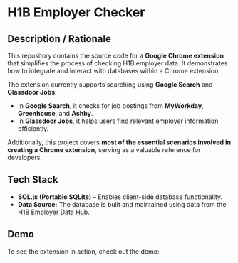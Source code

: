 # H1B Employer Checker  

## Description / Rationale  
This repository contains the source code for a **Google Chrome extension** that simplifies the process of checking H1B employer data. It demonstrates how to integrate and interact with databases within a Chrome extension.  

The extension currently supports searching using **Google Search** and **Glassdoor Jobs**.  
- In **Google Search**, it checks for job postings from **MyWorkday**, **Greenhouse**, and **Ashby**.  
- In **Glassdoor Jobs**, it helps users find relevant employer information efficiently.  

Additionally, this project covers **most of the essential scenarios involved in creating a Chrome extension**, serving as a valuable reference for developers.  

## Tech Stack  
- **SQL.js (Portable SQLite)** – Enables client-side database functionality.  
- **Data Source:** The database is built and maintained using data from the [H1B Employer Data Hub](https://www.uscis.gov/tools/reports-and-studies/h-1b-employer-data-hub).  

## Demo  
To see the extension in action, check out the demo:  
